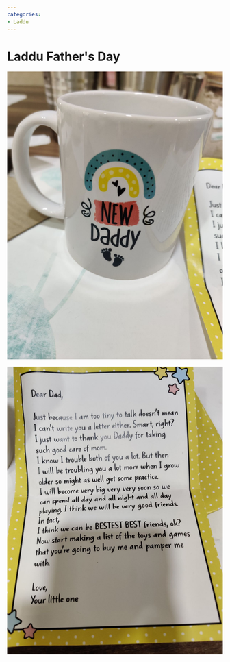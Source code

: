 ```yaml
---
categories:
- Laddu
---
```

# Laddu Father's Day

![](../files/bb6cc7f8-e4a7-424b-80c1-83a19bca1974.jpg)

![](../files/1b882629-9a74-4940-bf1c-eb43201ac7d9.jpg)